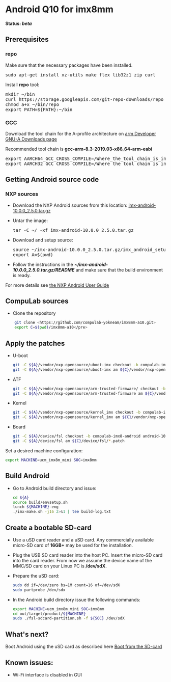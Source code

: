 # Android Q10 for imx8mm

<b>Status: <i>beta</i></b>

## Prerequisites

### repo

Make sure that the necessary packages have been installed.
<pre>sudo apt-get install xz-utils make flex lib32z1 zip curl</pre>
Install <b>repo</b> tool:
<pre>mkdir ~/bin
curl https://storage.googleapis.com/git-repo-downloads/repo > ~/bin/repo
chmod a+x ~/bin/repo
export PATH=${PATH}:~/bin</pre>

### GCC
Download the tool chain for the A-profile architecture on [arm Developer GNU-A Downloads page](https://developer.arm.com/tools-and-software/open-source-software/developer-tools/gnu-toolchain/gnu-a/downloads)

Recommended tool chain is <b>gcc-arm-8.3-2019.03-x86_64-arm-eabi</b>
<pre>export AARCH64_GCC_CROSS_COMPILE=/Where_the_tool_chain_is_installed/gcc-arm-8.3-2019.03-x86_64-aarch64-elf/bin/aarch64-elf-
export AARCH32_GCC_CROSS_COMPILE=/Where_the_tool_chain_is_installed/gcc-arm-8.3-2019.03-x86_64-arm-eabi/bin/arm-eabi-</pre>

## Getting Android source code

### NXP sources

* Download the NXP Android sources from this location: [imx-android-10.0.0_2.5.0.tar.gz](https://www.nxp.com/webapp/sps/download/license.jsp?colCode=Q10.0.0_2.5.0_ANDROID_SOURCE&appType=file1&DOWNLOAD_ID=null)

* Untar the image:
  <pre>tar -C ~/ -xf imx-android-10.0.0_2.5.0.tar.gz</pre>

* Download and setup source:
  <pre>source ~/imx-android-10.0.0_2.5.0.tar.gz/imx_android_setup.sh
  export A=$(pwd)</pre>
* Follow the instructions in the <b><i>~/imx-android-10.0.0_2.5.0.tar.gz/README</i></b> and make sure that the build environment is ready.

For more details see [the NXP Android User Guide](https://www.nxp.com/docs/en/user-guide/ANDROID_USERS_GUIDE.pdf)

## CompuLab sources

* Clone the repository

```bash
    git clone <https://github.com/compulab-yokneam/imx8mm-a10.git>
    export C=$(pwd)/imx8mm-a10</pre>
```

## Apply the patches
* U-boot

  ```bash
  git -C ${A}/vendor/nxp-opensource/uboot-imx checkout -b compulab-imx8-android android-10.0.0_2.5.0
  git -C ${A}/vendor/nxp-opensource/uboot-imx am ${C}/vendor/nxp-opensource/uboot-imx/*.patch
  ```

* ATF

  ```bash
  git -C ${A}/vendor/nxp-opensource/arm-trusted-firmware/ checkout -b compulab-imx8-android android-10.0.0_2.5.0
  git -C ${A}/vendor/nxp-opensource/arm-trusted-firmware am ${C}/vendor/nxp-opensource/arm-trusted-firmware/*.patch
  ```
* Kernel

  ```bash
  git -C ${A}/vendor/nxp-opensource/kernel_imx checkout -b compulab-imx8-android android-10.0.0_2.5.0
  git -C ${A}/vendor/nxp-opensource/kernel_imx am ${C}/vendor/nxp-opensource/kernel_imx/*.patch

* Board

  ```bash
  git -C ${A}/device/fsl checkout -b compulab-imx8-android android-10.0.0_2.5.0
  git -C ${A}/device/fsl am ${C}/device/fsl/*.patch
  ```

Set a desired machine configuration:

```bash
export MACHINE=ucm_imx8m_mini SOC=imx8mm
```

## Build Android

* Go to Android build directory and issue:

  ```bash
  cd ${A}
  source build/envsetup.sh
  lunch ${MACHINE}-eng
  ./imx-make.sh -j16 2>&1 | tee build-log.txt
  ```

## Create a bootable SD-card

* Use a uSD card reader and a uSD сard. Any commercially available micro-SD card of <b>16GB+</b> may be used for the installation.

* Plug the USB SD card reader into the host PC. Insert the micro-SD сard into the сard reader. From now we assume the device name of the MMC/SD card on your Linux PC is <b>/dev/sdX</b>.

* Prepare the uSD card:

  ```bash
  sudo dd if=/dev/zero bs=1M count=16 of=/dev/sdX
  sudo partprobe /dev/sdx
  ```

* In the Android build directory issue the following commands:

  ```bash
  export MACHINE=ucm_imx8m_mini SOC=imx8mm
  cd out/target/product/${MACHINE}
  sudo ./fsl-sdcard-partition.sh -f ${SOC} /dev/sdX
  ```

## What's next?
Boot Android using the uSD card as described here [Boot from the SD-card](https://mediawiki.compulab.com/w/index.php?title=UCM-iMX8M-Mini:_Android:_Running_from_SD_card)

## Known issues:
* Wi-Fi interface is disabled in GUI
